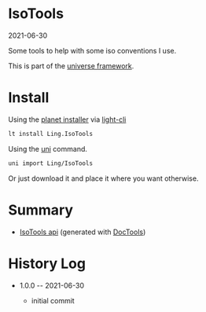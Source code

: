 IsoTools
===========
2021-06-30



Some tools to help with some iso conventions I use.


This is part of the [universe framework](https://github.com/karayabin/universe-snapshot).


Install
==========

Using the [planet installer](https://github.com/lingtalfi/Light_PlanetInstaller) via [light-cli](https://github.com/lingtalfi/Light_Cli)
```bash
lt install Ling.IsoTools
```

Using the [uni](https://github.com/lingtalfi/universe-naive-importer) command.
```bash
uni import Ling/IsoTools
```

Or just download it and place it where you want otherwise.






Summary
===========
- [IsoTools api](https://github.com/lingtalfi/IsoTools/blob/master/doc/api/Ling/IsoTools.md) (generated with [DocTools](https://github.com/lingtalfi/DocTools))






History Log
=============

- 1.0.0 -- 2021-06-30

    - initial commit